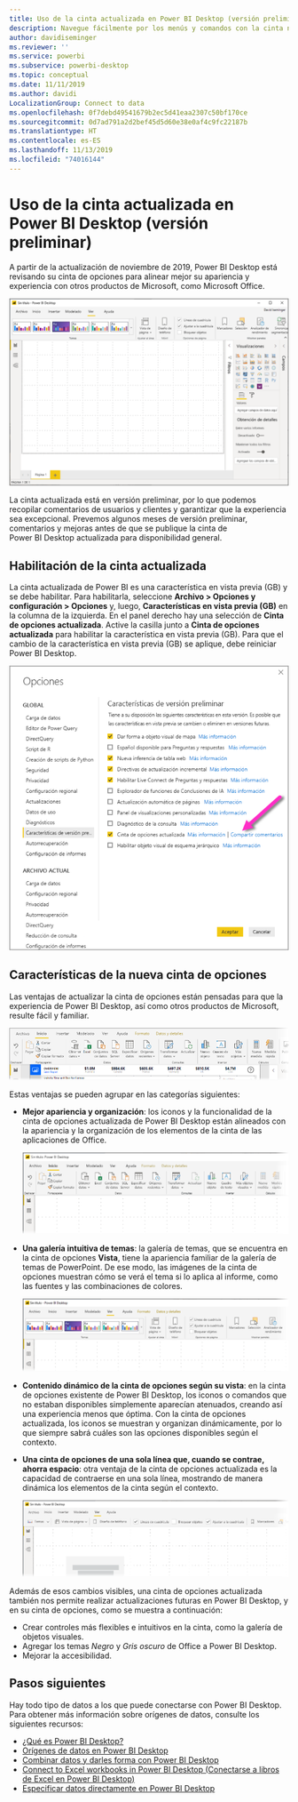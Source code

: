 ```yaml
---
title: Uso de la cinta actualizada en Power BI Desktop (versión preliminar)
description: Navegue fácilmente por los menús y comandos con la cinta nueva de Power BI Desktop
author: davidiseminger
ms.reviewer: ''
ms.service: powerbi
ms.subservice: powerbi-desktop
ms.topic: conceptual
ms.date: 11/11/2019
ms.author: davidi
LocalizationGroup: Connect to data
ms.openlocfilehash: 0f7debd49541679b2ec5d41eaa2307c50bf170ce
ms.sourcegitcommit: 0d7ad791a2d2bef45d5d60e38e0af4c9fc22187b
ms.translationtype: HT
ms.contentlocale: es-ES
ms.lasthandoff: 11/13/2019
ms.locfileid: "74016144"
---
```

# <a name="use-the-updated-ribbon-in-power-bi-desktop-preview"></a>Uso de la cinta actualizada en Power BI Desktop (versión preliminar)

A partir de la actualización de noviembre de 2019, Power BI Desktop está revisando su cinta de opciones para alinear mejor su apariencia y experiencia con otros productos de Microsoft, como Microsoft Office.

![Nueva cinta de Power BI Desktop](media/desktop-ribbon/desktop-ribbon-02.png)

La cinta actualizada está en versión preliminar, por lo que podemos recopilar comentarios de usuarios y clientes y garantizar que la experiencia sea excepcional. Prevemos algunos meses de versión preliminar, comentarios y mejoras antes de que se publique la cinta de Power BI Desktop actualizada para disponibilidad general. 

## <a name="how-to-enable-the-updated-ribbon"></a>Habilitación de la cinta actualizada

La cinta actualizada de Power BI es una característica en vista previa (GB) y se debe habilitar. Para habilitarla, seleccione **Archivo > Opciones y configuración > Opciones** y, luego, **Características en vista previa (GB)** en la columna de la izquierda. En el panel derecho hay una selección de **Cinta de opciones actualizada**. Active la casilla junto a **Cinta de opciones actualizada** para habilitar la característica en vista previa (GB). Para que el cambio de la característica en vista previa (GB) se aplique, debe reiniciar Power BI Desktop.

![La opción de cinta de opciones actualizada para Power BI Desktop](media/desktop-ribbon/desktop-ribbon-01.png)


## <a name="features-of-the-new-ribbon"></a>Características de la nueva cinta de opciones

Las ventajas de actualizar la cinta de opciones están pensadas para que la experiencia de Power BI Desktop, así como otros productos de Microsoft, resulte fácil y familiar. 

![Nueva cinta de Power BI Desktop](media/desktop-ribbon/desktop-ribbon-03.png)

Estas ventajas se pueden agrupar en las categorías siguientes:

* **Mejor apariencia y organización**: los iconos y la funcionalidad de la cinta de opciones actualizada de Power BI Desktop están alineados con la apariencia y la organización de los elementos de la cinta de las aplicaciones de Office.

    ![Mejor apariencia](media/desktop-ribbon/desktop-ribbon-04.png)

* **Una galería intuitiva de temas**: la galería de temas, que se encuentra en la cinta de opciones **Vista**, tiene la apariencia familiar de la galería de temas de PowerPoint. De ese modo, las imágenes de la cinta de opciones muestran cómo se verá el tema si lo aplica al informe, como las fuentes y las combinaciones de colores. 

    ![Mejores temas](media/desktop-ribbon/desktop-ribbon-05.png)

* **Contenido dinámico de la cinta de opciones según su vista**: en la cinta de opciones existente de Power BI Desktop, los iconos o comandos que no estaban disponibles simplemente aparecían atenuados, creando así una experiencia menos que óptima. Con la cinta de opciones actualizada, los iconos se muestran y organizan dinámicamente, por lo que siempre sabrá cuáles son las opciones disponibles según el contexto.

* **Una cinta de opciones de una sola línea que, cuando se contrae, ahorra espacio**: otra ventaja de la cinta de opciones actualizada es la capacidad de contraerse en una sola línea, mostrando de manera dinámica los elementos de la cinta según el contexto. 

    ![Mejores temas](media/desktop-ribbon/desktop-ribbon-06.png)

Además de esos cambios visibles, una cinta de opciones actualizada también nos permite realizar actualizaciones futuras en Power BI Desktop, y en su cinta de opciones, como se muestra a continuación:

* Crear controles más flexibles e intuitivos en la cinta, como la galería de objetos visuales.
* Agregar los temas *Negro* y *Gris oscuro* de Office a Power BI Desktop.
* Mejorar la accesibilidad.


## <a name="next-steps"></a>Pasos siguientes
Hay todo tipo de datos a los que puede conectarse con Power BI Desktop. Para obtener más información sobre orígenes de datos, consulte los siguientes recursos:

* [¿Qué es Power BI Desktop?](desktop-what-is-desktop.md)
* [Orígenes de datos en Power BI Desktop](desktop-data-sources.md)
* [Combinar datos y darles forma con Power BI Desktop](desktop-shape-and-combine-data.md)
* [Connect to Excel workbooks in Power BI Desktop (Conectarse a libros de Excel en Power BI Desktop)](desktop-connect-excel.md)   
* [Especificar datos directamente en Power BI Desktop](desktop-enter-data-directly-into-desktop.md)   


